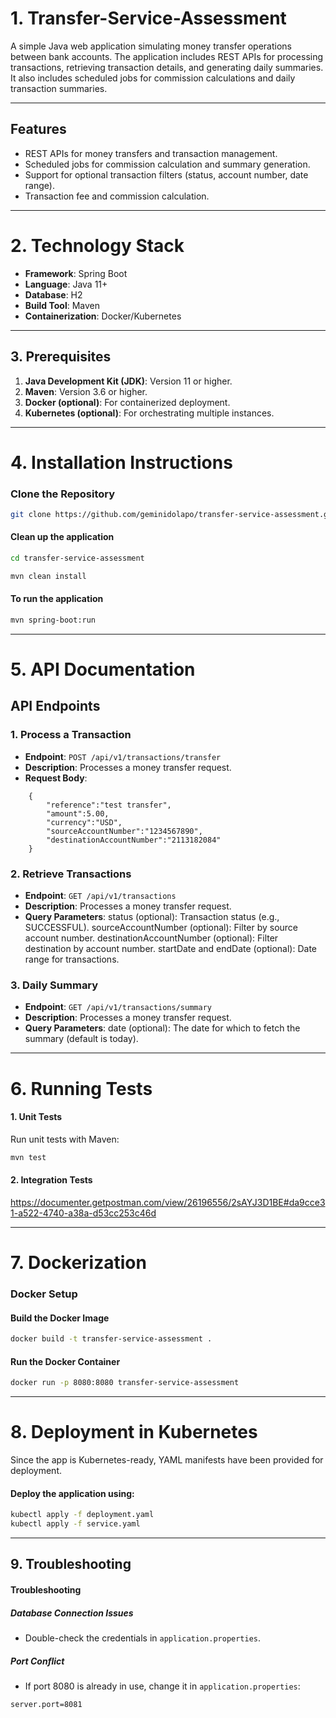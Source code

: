 # **1. Transfer-Service-Assessment**

A simple Java web application simulating money transfer operations between bank accounts. The application includes REST APIs for processing transactions, retrieving transaction details, and generating daily summaries. It also includes scheduled jobs for commission calculations and daily transaction summaries.

---

## **Features**
- REST APIs for money transfers and transaction management.
- Scheduled jobs for commission calculation and summary generation.
- Support for optional transaction filters (status, account number, date range).
- Transaction fee and commission calculation.

---

# **2. Technology Stack**
- **Framework**: Spring Boot  
- **Language**: Java 11+  
- **Database**: H2  
- **Build Tool**: Maven  
- **Containerization**: Docker/Kubernetes  

---

## **3. Prerequisites**
1. **Java Development Kit (JDK)**: Version 11 or higher.  
2. **Maven**: Version 3.6 or higher.  
3. **Docker (optional)**: For containerized deployment.  
4. **Kubernetes (optional)**: For orchestrating multiple instances.  

---

# **4. Installation Instructions**
### **Clone the Repository**
```bash
git clone https://github.com/geminidolapo/transfer-service-assessment.git
```
#### Clean up the application  
```bash
cd transfer-service-assessment
``` 
```bash
mvn clean install
```
#### To run the application 
```bash
mvn spring-boot:run
```
---

# **5. API Documentation**
## **API Endpoints**

### 1. Process a Transaction
- **Endpoint**: `POST /api/v1/transactions/transfer`
- **Description**: Processes a money transfer request.
- **Request Body**:
```
    { 
        "reference":"test transfer",
        "amount":5.00,
        "currency":"USD",
        "sourceAccountNumber":"1234567890",
        "destinationAccountNumber":"2113182084"
    }
```

### 2. Retrieve Transactions
- **Endpoint**: `GET /api/v1/transactions`
- **Description**: Processes a money transfer request.
- **Query Parameters**:
    status (optional): Transaction status (e.g., SUCCESSFUL).
    sourceAccountNumber (optional): Filter by source account number.
    destinationAccountNumber (optional): Filter destination by account number.
    startDate and endDate (optional): Date range for transactions.

### 3. Daily Summary
- **Endpoint**: `GET /api/v1/transactions/summary`
- **Description**: Processes a money transfer request.
- **Query Parameters**:
    date (optional): The date for which to fetch the summary (default is today).

---
# **6. Running Tests**
#### 1. Unit Tests
Run unit tests with Maven:
```bash
mvn test
```

#### 2. Integration Tests
https://documenter.getpostman.com/view/26196556/2sAYJ3D1BE#da9cce31-a522-4740-a38a-d53cc253c46d

---
# **7. Dockerization**
### Docker Setup
#### Build the Docker Image
```bash
docker build -t transfer-service-assessment .
```
#### Run the Docker Container
```bash
docker run -p 8080:8080 transfer-service-assessment
```
---

# **8. Deployment in Kubernetes**
Since the app is Kubernetes-ready, YAML manifests have been provided for deployment.

#### Deploy the application using:
```bash
kubectl apply -f deployment.yaml
kubectl apply -f service.yaml
```
---

## **9. Troubleshooting**
#### Troubleshooting

##### Database Connection Issues
- Double-check the credentials in `application.properties`.

##### Port Conflict
- If port 8080 is already in use, change it in `application.properties`:
```properties
server.port=8081
```
